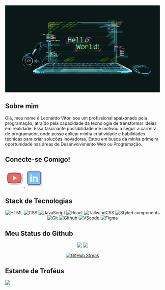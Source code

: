 

<p align="center">
  <img src="assets/Banner.gif" alt="Banner" width="800"/>
</p>

## Sobre mim
Olá, meu nome é Leonardo Vitor, sou um profissional apaixonado pela programação, atraído pela capacidade da tecnologia de transformar ideias em realidade. Essa fascinante possibilidade me motivou a seguir a carreira de programador, onde posso aplicar minha criatividade e habilidades técnicas para criar soluções inovadoras. Estou em busca da minha primeira oportunidade nas áreas de Desenvolvimento Web ou Programação.

## Conecte-se Comigo!

<p align="left">
  <a href="https://www.youtube.com/@Devfolio-r8w" target="_blank">
    <img src="assets/youtube-icon.svg" alt="Youtube" width="60px"/>
  </a>
  <a href="https://www.linkedin.com/in/leonardovitorribeirorego?utm_source=share&utm_campaign=share_via&utm_content=profile&utm_medium=android_app" target="_blank">
    <img src="assets/linkedin-icon.svg" alt="Youtube" width="60px"/>
  </a>
</p>

## Stack de Tecnologias

<p align="center">
  <img src="https://cdn.jsdelivr.net/gh/devicons/devicon@latest/icons/html5/html5-plain-wordmark.svg" alt="HTML" height="60px"/>
  <img src="https://cdn.jsdelivr.net/gh/devicons/devicon@latest/icons/css3/css3-plain-wordmark.svg" alt="CSS" height="60px"/>
  <img src="https://cdn.jsdelivr.net/gh/devicons/devicon@latest/icons/javascript/javascript-plain.svg" alt="JavaScript" height="60px"/>
  <img src="https://cdn.jsdelivr.net/gh/devicons/devicon@latest/icons/react/react-original-wordmark.svg" alt="React" height="60px"/>
  <img src="https://cdn.jsdelivr.net/gh/devicons/devicon@latest/icons/tailwindcss/tailwindcss-original.svg" alt="TailwindCSS" height="60px"/>
  <img src="https://cdn.jsdelivr.net/gh/devicons/devicon@latest/icons/styledcomponents/styledcomponents-original-wordmark.svg" alt="Styled components" height="60px"/>
  <img src="https://cdn.jsdelivr.net/gh/devicons/devicon@latest/icons/git/git-original.svg" alt="Git" height="60px"/>
  <img src="https://cdn.jsdelivr.net/gh/devicons/devicon@latest/icons/github/github-original.svg" alt="Github" height="60px"/>
  <img src="https://cdn.jsdelivr.net/gh/devicons/devicon@latest/icons/vscode/vscode-original.svg" alt="VScode" height="60px"/>
  <img src="https://cdn.jsdelivr.net/gh/devicons/devicon@latest/icons/figma/figma-original.svg" alt="Figma" height="60px"/>
</p>



## Meu Status do Github

<p align="center">
  <img src="https://github-readme-stats.vercel.app/api?username=LeonardoVRR&show_icons=true&theme=dark&locale=pt-br" width="420"/>
  <img src="https://github-readme-stats.vercel.app/api/top-langs/?username=LeonardoVRR&layout=compact&theme=dark&locale=pt-br" width="320"/>
</p>


<p align="center">
  <a href="https://git.io/streak-stats"><img src="https://github-readme-streak-stats.herokuapp.com?user=LeonardoVRR&theme=dark&locale=pt_BR" alt="GitHub Streak" /></a>
</p>

## Estante de Troféus

<p align="left">
  <img src="https://github-profile-trophy.vercel.app/?username=LeonardoVRR&no-frame=true&theme=aura&rank=?,-?&row=1"/>
</p>


